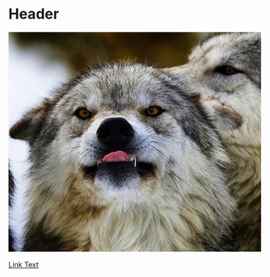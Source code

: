 <!-- TITLE: Home -->
<!-- SUBTITLE: A quick summary of Home -->

# Header

![Aaaa](/uploads/aaaa.jpg "Aaaa")

[Link Text](/personal-noes)